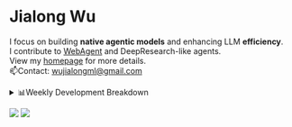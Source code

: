 #  Jialong Wu

I focus on building **native agentic models** and enhancing LLM **efficiency**.<br>
I contribute to [WebAgent](https://github.com/Alibaba-NLP/WebAgent) and DeepResearch-like agents.<br>
View my [homepage](https://callanwu.github.io/) for more details. <br>
📫Contact: wujialongml@gmail.com

<details><summary>📊Weekly Development Breakdown</summary>

<!--START_SECTION:waka-->

```txt
From: 12 August 2025 - To: 19 August 2025

Total Time: 43 hrs 58 mins

Python   34 hrs 32 mins  ███████████████████▓░░░░░   78.56 %
JSON     7 hrs           ████░░░░░░░░░░░░░░░░░░░░░   15.95 %
Bash     1 hr 47 mins    █░░░░░░░░░░░░░░░░░░░░░░░░   04.07 %
Jinja    20 mins         ▒░░░░░░░░░░░░░░░░░░░░░░░░   00.80 %
CSV      11 mins         ░░░░░░░░░░░░░░░░░░░░░░░░░   00.45 %
```

<!--END_SECTION:waka-->

[![wakatime](https://wakatime.com/badge/user/c6720b29-9431-4a60-bc9d-e1fb2b6bd65f.svg)](https://wakatime.com/@c6720b29-9431-4a60-bc9d-e1fb2b6bd65f)
</details>

[![](https://img.shields.io/badge/Google%20Scholar-4385FE.svg?&color=d6d6d6&style=flat-square&logo=google-scholar)](https://scholar.google.com/citations?user=6eg2m4YAAAAJ)
![](https://komarev.com/ghpvc/?username=callanwu)
